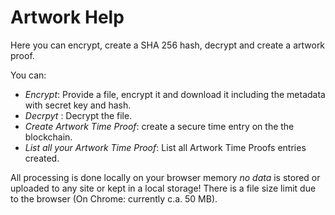 # Artwork Help

Here you can encrypt, create a SHA 256 hash, decrypt and create a artwork proof.

You can:

- *Encrypt*: Provide a file, encrypt it and download it including the metadata with secret key and hash.
- *Decrpyt* : Decrypt the file.
- *Create Artwork Time Proof*: create a secure time entry on the the blockchain.
- *List all your Artwork Time Proof*: List all Artwork Time Proofs entries created. 

All processing is done locally on your browser memory *no data* is stored or uploaded to any site or kept in a local storage! 
There is a file size limit due to the browser (On Chrome: currently c.a. 50 MB).
